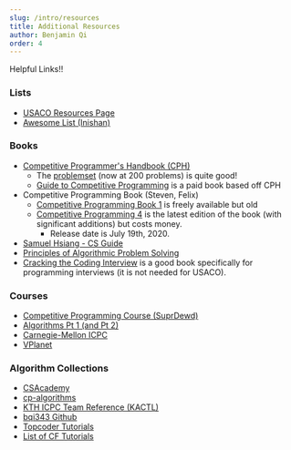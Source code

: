 ```yaml
---
slug: /intro/resources
title: Additional Resources
author: Benjamin Qi
order: 4
---
```


Helpful Links!!

<!-- END DESCRIPTION -->

### Lists

  * [USACO Resources Page](http://www.usaco.org/index.php?page=resources)
  * [Awesome List (Inishan)](http://codeforces.com/blog/entry/23054)

### Books

  * [Competitive Programmer's Handbook (CPH)](https://cses.fi/book/book.pdf)
    * The [problemset](https://cses.fi/problemset/) (now at 200 problems) is quite good!
    * [Guide to Competitive Programming](https://www.amazon.com/Guide-Competitive-Programming-Algorithms-Undergraduate/dp/3319725467) is a paid book based off CPH
  * Competitive Programming Book (Steven, Felix)
    * [Competitive Programming Book 1](http://www.comp.nus.edu.sg/~stevenha/myteaching/competitive_programming/cp1.pdf) is freely available but old
    * [Competitive Programming 4](https://cpbook.net/) is the latest edition of the book (with significant additions) but costs money.
      * Release date is July 19th, 2020.
  * [Samuel Hsiang - CS Guide](https://github.com/alwayswimmin/cs_guide)
  * [Principles of Algorithmic Problem Solving](http://www.csc.kth.se/~jsannemo/slask/main.pdf)
  * [Cracking the Coding Interview](http://www.crackingthecodinginterview.com/) is a good book specifically for programming interviews (it is not needed for USACO).

### Courses

  * [Competitive Programming Course (SuprDewd)](https://github.com/SuprDewd/T-414-AFLV)
  * [Algorithms Pt 1 (and Pt 2)](https://www.coursera.org/learn/algorithms-part1)
  * [Carnegie-Mellon ICPC](https://contest.cs.cmu.edu/295/f17/)
  * [VPlanet](https://vplanetcoding.com/)

### Algorithm Collections

  * [CSAcademy](https://csacademy.com/lessons/)
  * [cp-algorithms](https://cp-algorithms.com/)
  * [KTH ICPC Team Reference (KACTL)](https://github.com/kth-competitive-programming/kactl)
  * [bqi343 Github](https://github.com/bqi343/USACO)
  * [Topcoder Tutorials](http://www.topcoder.com/community/data-science/data-science-tutorials/)
  * [List of CF Tutorials](http://codeforces.com/blog/entry/57282)
